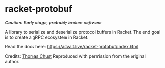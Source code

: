 # racket-protobuf
*Caution: Early stage, probably broken software*

A library to serialize and deserialize protocol buffers in Racket. The end goal is to create a gRPC ecosystem in Racket.


Read the docs here: https://advait.live/racket-protobuf/index.html

Credits: [Thomas Chust](https://www.chust.org/)
Reproduced with permission from the original author.
